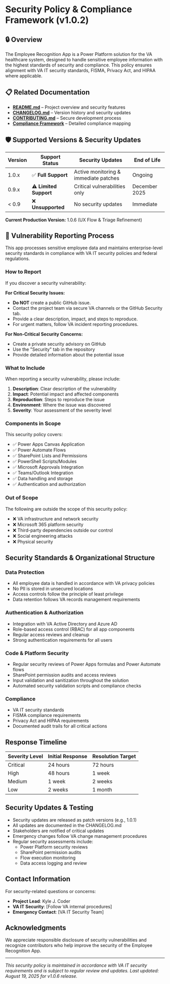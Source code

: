 <!--
   Copyright 2025 Kyle J. Coder

   Licensed under the Apache License, Version 2.0 (the "License");
   you may not use this file except in compliance with the License.
   You may obtain a copy of the License at

       http://www.apache.org/licenses/LICENSE-2.0

   Unless required by applicable law or agreed to in writing, software
   distributed under the License is distributed on an "AS IS" BASIS,
   WITHOUT WARRANTIES OR CONDITIONS OF ANY KIND, either express or implied.
   See the License for the specific language governing permissions and
   limitations under the License.
-->


# Security Policy & Compliance Framework (v1.0.2)

## 🔒 Overview
The Employee Recognition App is a Power Platform solution for the VA healthcare system, designed to handle sensitive employee information with the highest standards of security and compliance. This policy ensures alignment with VA IT security standards, FISMA, Privacy Act, and HIPAA where applicable.

## 📋 Related Documentation
- **[README.md](../README.md)** – Project overview and security features
- **[CHANGELOG.md](../CHANGELOG.md)** – Version history and security updates
- **[CONTRIBUTING.md](../CONTRIBUTING.md)** – Secure development process
- **[Compliance Framework](../security/compliance-framework.md)** – Detailed compliance mapping

## 🛡️ Supported Versions & Security Updates

| Version | Support Status        | Security Updates                      | End of Life   |
| ------- | --------------------- | ------------------------------------- | ------------- |
| 1.0.x   | ✅ **Full Support**    | Active monitoring & immediate patches | Ongoing       |
| 0.9.x   | ⚠️ **Limited Support** | Critical vulnerabilities only         | December 2025 |
| < 0.9   | ❌ **Unsupported**     | No security updates                   | Immediate     |

**Current Production Version:** 1.0.6 (UX Flow & Triage Refinement)

## 🚨 Vulnerability Reporting Process

This app processes sensitive employee data and maintains enterprise-level security standards in compliance with VA IT security policies and federal regulations.

### How to Report
If you discover a security vulnerability:

**For Critical Security Issues:**
- **Do NOT** create a public GitHub issue.
- Contact the project team via secure VA channels or the GitHub Security tab.
- Provide a clear description, impact, and steps to reproduce.
- For urgent matters, follow VA incident reporting procedures.

**For Non-Critical Security Concerns:**
- Create a private security advisory on GitHub
- Use the "Security" tab in the repository
- Provide detailed information about the potential issue

### What to Include

When reporting a security vulnerability, please include:
1. **Description**: Clear description of the vulnerability
2. **Impact**: Potential impact and affected components
3. **Reproduction**: Steps to reproduce the issue
4. **Environment**: Where the issue was discovered
5. **Severity**: Your assessment of the severity level

### Components in Scope

This security policy covers:
- ✅ Power Apps Canvas Application
- ✅ Power Automate Flows
- ✅ SharePoint Lists and Permissions
- ✅ PowerShell Scripts/Modules
- ✅ Microsoft Approvals Integration
- ✅ Teams/Outlook Integration
- ✅ Data handling and storage
- ✅ Authentication and authorization

### Out of Scope

The following are outside the scope of this security policy:
- ❌ VA infrastructure and network security
- ❌ Microsoft 365 platform security
- ❌ Third-party dependencies outside our control
- ❌ Social engineering attacks
- ❌ Physical security

## Security Standards & Organizational Structure

### Data Protection
- All employee data is handled in accordance with VA privacy policies
- No PII is stored in unsecured locations
- Access controls follow the principle of least privilege
- Data retention follows VA records management requirements

### Authentication & Authorization
- Integration with VA Active Directory and Azure AD
- Role-based access control (RBAC) for all app components
- Regular access reviews and cleanup
- Strong authentication requirements for all users

### Code & Platform Security
- Regular security reviews of Power Apps formulas and Power Automate flows
- SharePoint permission audits and access reviews
- Input validation and sanitization throughout the solution
- Automated security validation scripts and compliance checks

### Compliance
- VA IT security standards
- FISMA compliance requirements
- Privacy Act and HIPAA requirements
- Documented audit trails for all critical actions

## Response Timeline

| Severity Level | Initial Response | Resolution Target |
| -------------- | ---------------- | ----------------- |
| Critical       | 24 hours         | 72 hours          |
| High           | 48 hours         | 1 week            |
| Medium         | 1 week           | 2 weeks           |
| Low            | 2 weeks          | 1 month           |

## Security Updates & Testing

- Security updates are released as patch versions (e.g., 1.0.1)
- All updates are documented in the CHANGELOG.md
- Stakeholders are notified of critical updates
- Emergency changes follow VA change management procedures
- Regular security assessments include:
  - Power Platform security reviews
  - SharePoint permission audits
  - Flow execution monitoring
  - Data access logging and review

## Contact Information

For security-related questions or concerns:
- **Project Lead**: Kyle J. Coder
- **VA IT Security**: [Follow VA internal procedures]
- **Emergency Contact**: [VA IT Security Team]

## Acknowledgments

We appreciate responsible disclosure of security vulnerabilities and recognize contributors who help improve the security of the Employee Recognition App.

---

*This security policy is maintained in accordance with VA IT security requirements and is subject to regular review and updates. Last updated: August 19, 2025 for v1.0.6 release.*
